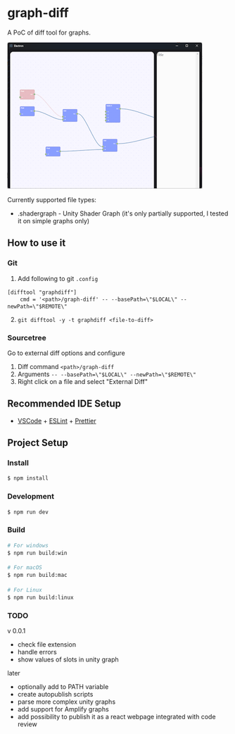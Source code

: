 # graph-diff

A PoC of diff tool for graphs.

![Preview](docs/preview.png)

Currently supported file types:

- .shadergraph - Unity Shader Graph (it's only partially supported, I tested it on simple graphs only)

## How to use it

### Git

1. Add following to git `.config`

```
[difftool "graphdiff"]
	cmd = '<path>/graph-diff' -- --basePath=\"$LOCAL\" --newPath=\"$REMOTE\"
```

2. `git difftool -y -t graphdiff <file-to-diff>`

### Sourcetree

Go to external diff options and configure

1. Diff command `<path>/graph-diff`
2. Arguments `-- --basePath=\"$LOCAL\" --newPath=\"$REMOTE\"`
3. Right click on a file and select "External Diff"

## Recommended IDE Setup

- [VSCode](https://code.visualstudio.com/) + [ESLint](https://marketplace.visualstudio.com/items?itemName=dbaeumer.vscode-eslint) + [Prettier](https://marketplace.visualstudio.com/items?itemName=esbenp.prettier-vscode)

## Project Setup

### Install

```bash
$ npm install
```

### Development

```bash
$ npm run dev
```

### Build

```bash
# For windows
$ npm run build:win

# For macOS
$ npm run build:mac

# For Linux
$ npm run build:linux
```

### TODO

v 0.0.1

- check file extension
- handle errors
- show values of slots in unity graph

later

- optionally add to PATH variable
- create autopublish scripts
- parse more complex unity graphs
- add support for Amplify graphs
- add possibility to publish it as a react webpage integrated with code review
